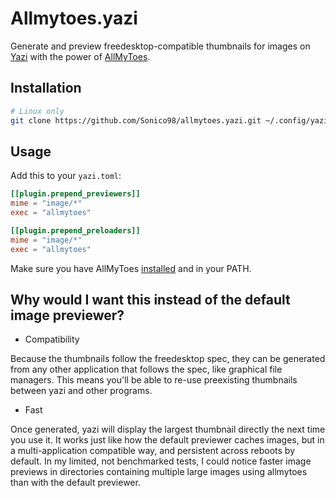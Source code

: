 # Allmytoes.yazi

Generate and preview freedesktop-compatible thumbnails for images on [Yazi](https://github.com/sxyazi/yazi) with the power of [AllMyToes](https://gitlab.com/allmytoes/allmytoes).

## Installation

```sh
# Linux only
git clone https://github.com/Sonico98/allmytoes.yazi.git ~/.config/yazi/plugins/allmytoes.yazi

```

## Usage

Add this to your `yazi.toml`:

```toml
[[plugin.prepend_previewers]]
mime = "image/*"
exec = "allmytoes"

[[plugin.prepend_preloaders]]
mime = "image/*"
exec = "allmytoes"
```

Make sure you have AllMyToes [installed](https://gitlab.com/allmytoes/allmytoes#installation) and in your PATH.

## Why would I want this instead of the default image previewer?

- Compatibility 

Because the thumbnails follow the freedesktop spec, they can be generated from any other application that follows the spec, like graphical file managers. This means you'll be able to re-use preexisting thumbnails between yazi and other programs.

- Fast

Once generated, yazi will display the largest thumbnail directly the next time you use it. It works just like how the default previewer caches images, but in a multi-application compatible way, and persistent across reboots by default.
In my limited, not benchmarked tests, I could notice faster image previews in directories containing multiple large images using allmytoes than with the default previewer.

